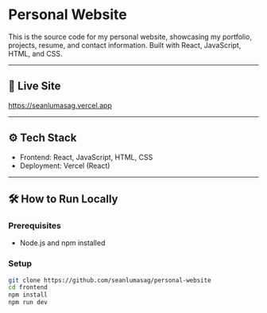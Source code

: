 # Personal Website

This is the source code for my personal website, showcasing my portfolio, projects, resume, and contact information. Built with React, JavaScript, HTML, and CSS.

---

## 🚀 Live Site

https://seanlumasag.vercel.app

---

## ⚙️ Tech Stack

- Frontend: React, JavaScript, HTML, CSS
- Deployment: Vercel (React)

---

## 🛠️ How to Run Locally

### Prerequisites

- Node.js and npm installed

### Setup

```bash
git clone https://github.com/seanlumasag/personal-website
cd frontend
npm install
npm run dev
